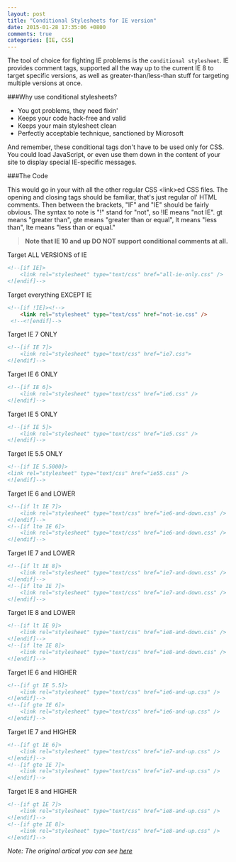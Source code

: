 ```yaml
---
layout: post
title: "Conditional Stylesheets for IE version"
date: 2015-01-28 17:35:06 +0800
comments: true
categories: [IE, CSS]
---
```


The tool of choice for fighting IE problems is the `conditional stylesheet`. IE provides comment tags, supported all the way up to the current IE 8 to target specific versions, as well as greater-than/less-than stuff for targeting multiple versions at once.

###Why use conditional stylesheets?   
*  You got problems, they need fixin'
*  Keeps your code hack-free and valid
*  Keeps your main stylesheet clean
*  Perfectly acceptable technique, sanctioned by Microsoft   

<!-- more -->
And remember, these conditional tags don't have to be used only for CSS. You could load JavaScript, or even use them down in the content of your site to display special IE-specific messages.

###The Code

This would go in your <head> with all the other regular CSS \<link>ed CSS files. The opening and closing tags should be familiar, that's just regular ol' HTML comments. Then between the brackets, "IF" and "IE" should be fairly obvious. The syntax to note is "!" stand for "not", so !IE means "not IE". gt means "greater than", gte means "greater than or equal", lt means "less than", lte means "less than or equal."

> **Note that IE 10 and up DO NOT support conditional comments at all.**

Target ALL VERSIONS of IE
``` html
<!--[if IE]>
	<link rel="stylesheet" type="text/css" href="all-ie-only.css" />
<![endif]-->
```
Target everything EXCEPT IE
``` html
<!--[if !IE]><!-->
	<link rel="stylesheet" type="text/css" href="not-ie.css" />
 <!--<![endif]-->
```
Target IE 7 ONLY
``` html
<!--[if IE 7]>
	<link rel="stylesheet" type="text/css" href="ie7.css">
<![endif]-->
```
Target IE 6 ONLY
``` html
<!--[if IE 6]>
	<link rel="stylesheet" type="text/css" href="ie6.css" />
<![endif]-->
```
Target IE 5 ONLY
``` html
<!--[if IE 5]>
	<link rel="stylesheet" type="text/css" href="ie5.css" />
<![endif]-->
```
Target IE 5.5 ONLY
``` html
<!--[if IE 5.5000]>
<link rel="stylesheet" type="text/css" href="ie55.css" />
<![endif]-->
```
Target IE 6 and LOWER
``` html
<!--[if lt IE 7]>
	<link rel="stylesheet" type="text/css" href="ie6-and-down.css" />
<![endif]-->
<!--[if lte IE 6]>
	<link rel="stylesheet" type="text/css" href="ie6-and-down.css" />
<![endif]-->
```
Target IE 7 and LOWER
``` html
<!--[if lt IE 8]>
	<link rel="stylesheet" type="text/css" href="ie7-and-down.css" />
<![endif]-->
<!--[if lte IE 7]>
	<link rel="stylesheet" type="text/css" href="ie7-and-down.css" />
<![endif]-->
```
Target IE 8 and LOWER
``` html
<!--[if lt IE 9]>
	<link rel="stylesheet" type="text/css" href="ie8-and-down.css" />
<![endif]-->
<!--[if lte IE 8]>
	<link rel="stylesheet" type="text/css" href="ie8-and-down.css" />
<![endif]-->
```
Target IE 6 and HIGHER
``` html
<!--[if gt IE 5.5]>
	<link rel="stylesheet" type="text/css" href="ie6-and-up.css" />
<![endif]-->
<!--[if gte IE 6]>
	<link rel="stylesheet" type="text/css" href="ie6-and-up.css" />
<![endif]-->
```
Target IE 7 and HIGHER
``` html
<!--[if gt IE 6]>
	<link rel="stylesheet" type="text/css" href="ie7-and-up.css" />
<![endif]-->
<!--[if gte IE 7]>
	<link rel="stylesheet" type="text/css" href="ie7-and-up.css" />
<![endif]-->
```
Target IE 8 and HIGHER
``` html
<!--[if gt IE 7]>
	<link rel="stylesheet" type="text/css" href="ie8-and-up.css" />
<![endif]-->
<!--[if gte IE 8]>
	<link rel="stylesheet" type="text/css" href="ie8-and-up.css" />
<![endif]-->
```

*Note: The original artical you can see [here](http://css-tricks.com/how-to-create-an-ie-only-stylesheet/)*